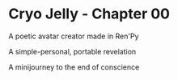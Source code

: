 
Cryo Jelly - Chapter 00
=======================

A poetic avatar creator made in Ren'Py

A simple-personal, portable revelation

A minijourney to the end of conscience
